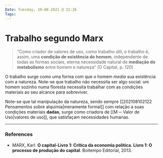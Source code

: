 ```yaml
---
Date: Tuesday, 10-08-2021 @ 21:26
Tags:
---
```

# Trabalho segundo Marx
> "Como criador de valores de uso, como trabalho útil, o trabalho é, assim, uma **condição de existência do homem**, independente de todas as formas sociais, eterna necessidade natural de **mediação do metabolismo** entre homem e natureza" (O Capital, p. 120)

O trabalho surge como uma forma com que o homem *media* sua existência com a natureza. Note-se que trabalho não necessita ser algo social: um homem sozinho numa floresta necessita trabalhar com as condições materiais ao seu alcance para sobreviver. 

Note-se que tal manipulação da natureza, sendo sempre [[202108102122 Pensamentos sobre alquimia|meramente formal]] com relação a suas condições materiais **dadas**, surge como criadora de [[M ─ Valor de Uso|valores de uso]], que satisfaçam necessidades humanas. 


---
### References
- MARX, Karl. **O capital-Livro 1: Crítica da economia política. Livro 1: O processo de produção do capital**. Boitempo Editorial, 2013.